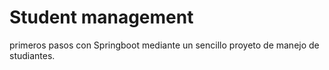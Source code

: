 # Student management
 
  primeros pasos con Springboot mediante un sencillo proyeto de manejo de studiantes.
